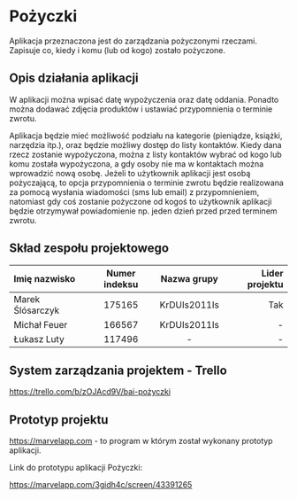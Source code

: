 # Pożyczki
Aplikacja przeznaczona jest do zarządzania pożyczonymi rzeczami. 
Zapisuje co, kiedy i komu (lub od kogo) zostało pożyczone. 

## Opis działania aplikacji
W aplikacji można wpisać datę wypożyczenia oraz datę oddania. Ponadto można dodawać zdjęcia produktów i ustawiać przypomnienia o terminie zwrotu.

Aplikacja będzie mieć możliwość podziału na kategorie (pieniądze, książki, narzędzia itp.), oraz będzie możliwy dostęp do listy kontaktów. Kiedy dana rzecz zostanie wypożyczona, można z listy kontaktów wybrać od kogo lub komu została wypożyczona, a gdy osoby nie ma w kontaktach można wprowadzić nową osobę. Jeżeli to użytkownik aplikacji jest osobą pożyczającą, to opcja  przypomnienia o terminie zwrotu będzie realizowana za pomocą wysłania wiadomości (sms lub email) z przypomnieniem, natomiast gdy coś zostanie pożyczone od kogoś to użytkownik aplikacji będzie otrzymywał powiadomienie np. jeden dzień przed przed terminem zwrotu.

## Skład zespołu projektowego
| Imię nazwisko | Numer indeksu | Nazwa grupy | Lider projektu |
| :---         |     :---:      |     :---:      |          ---: |
| Marek Ślósarczyk | 175165 | KrDUIs2011Is | Tak |
| Michał Feuer | 166567 | KrDUIs2011Is | - |
| Łukasz Luty | 117496 | - | - |

## System zarządzania projektem - Trello
https://trello.com/b/zOJAcd9V/bai-pożyczki

## Prototyp projektu
https://marvelapp.com - to program w którym został wykonany prototyp aplikacji.

Link do prototypu aplikacji Pożyczki:

https://marvelapp.com/3gidh4c/screen/43391265